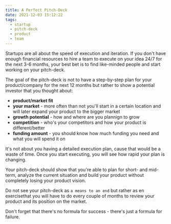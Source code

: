 ```yaml
---
title: A Perfect Pitch-Deck
date: 2021-12-03 15:12:22
tags:
  - startup
  - pitch-deck
  - product
  - team
---
```


Startups are all about the speed of execution and iteration. If you don't have enough financial resources to hire a team to execute on your idea 24/7 for the next 3-6 months, your best bet is to find like-minded people and start working on your pitch-deck.

<!-- more -->

The goal of the pitch-deck is not to have a step-by-step plan for your
product/company for the next 12 months but rather to show a potential investor that you thought about:
- **product/market fit**
- **your market** - more often than not you'll start in a certain location and will later expand your product to the bigger market
- **growth potential** - how and where are you plannign to grow
- **competition** - who's your competitors and how your product is different/better
- **funding amount** - you should know how much funding you need and what you will spend it on

It's not about you having a detailed execution plan, cause that would be
a waste of time. Once you start executing, you will see how rapid your plan is changing.

Your pitch-deck should show that you're able to plan for short- and mid-term, analyze the current situation and build your product without completely losing your product vision.

Do not see your pitch-deck as `a means to an end` but rather as en exercisethat you will have to do every couple of months to review your product and its position on the market.

Don't forget that there's no formula for success - there's just a formula for failure.

